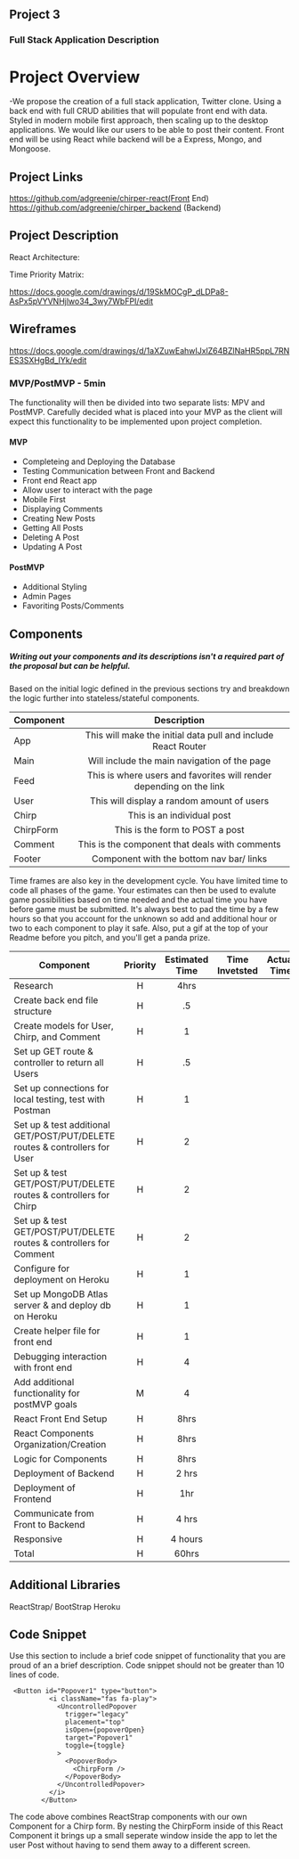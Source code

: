 ## Project 3

### Full Stack Application Description

# Project Overview

-We propose the creation of a full stack application, Twitter clone. Using a back end with full CRUD abilities  that will populate front end with data. Styled in modern mobile first approach, then scaling up to the desktop applications. We would like our users to be able to post their content. Front end will be using React while backend will be a Express, Mongo, and Mongoose.

## Project Links

https://github.com/adgreenie/chirper-react(Front End)
https://github.com/adgreenie/chirper_backend (Backend)


## Project Description

React Architecture:



Time Priority Matrix:

https://docs.google.com/drawings/d/19SkMOCgP_dLDPa8-AsPx5pVYVNHjlwo34_3wy7WbFPI/edit



## Wireframes

https://docs.google.com/drawings/d/1aXZuwEahwIJxlZ64BZlNaHR5ppL7RNES3SXHgBd_IYk/edit


### MVP/PostMVP - 5min

The functionality will then be divided into two separate lists: MPV and PostMVP.  Carefully decided what is placed into your MVP as the client will expect this functionality to be implemented upon project completion.  

#### MVP 
- Completeing and Deploying the Database
- Testing Communication between Front and Backend
- Front end React app
- Allow user to interact with the page
- Mobile First
- Displaying Comments
- Creating New Posts
- Getting All Posts
- Deleting A Post
- Updating A Post


#### PostMVP 

- Additional Styling
- Admin Pages
- Favoriting Posts/Comments




## Components
##### Writing out your components and its descriptions isn't a required part of the proposal but can be helpful.

Based on the initial logic defined in the previous sections try and breakdown the logic further into stateless/stateful components. 

| Component | Description | 
| --- | :---: |  
| App | This will make the initial data pull and include React Router| 
| Main | Will include the main navigation of the page | 
| Feed | This is where users and favorites will render depending on the link | 
| User| This will display a random amount of users|
| Chirp | This is an individual post |
| ChirpForm | This is the form to POST a post |
| Comment | This is the component that deals with comments |
| Footer | Component with the bottom nav bar/ links |




Time frames are also key in the development cycle.  You have limited time to code all phases of the game.  Your estimates can then be used to evalute game possibilities based on time needed and the actual time you have before game must be submitted. It's always best to pad the time by a few hours so that you account for the unknown so add and additional hour or two to each component to play it safe. Also, put a gif at the top of your Readme before you pitch, and you'll get a panda prize.

| Component | Priority | Estimated Time | Time Invetsted | Actual Time |
| --- | :---: |  :---: | :---: | :---: |
|Research| H | 4hrs|  | |
| Create back end file structure | H | .5 | |
| Create models for User, Chirp, and Comment | H | 1 | |
| Set up GET route & controller to return all Users | H | .5 | |
| Set up connections for local testing, test with Postman | H | 1 | |
| Set up & test additional GET/POST/PUT/DELETE routes & controllers for User | H | 2 | |
| Set up & test GET/POST/PUT/DELETE routes & controllers for Chirp | H | 2 | |
| Set up & test GET/POST/PUT/DELETE routes & controllers for Comment | H | 2 | |
| Configure for deployment on Heroku | H | 1 | |
| Set up MongoDB Atlas server & and deploy db on Heroku | H | 1 | |
| Create helper file for front end | H | 1 | |
| Debugging interaction with front end | H | 4 | |
| Add additional functionality for postMVP goals | M | 4 | |
| React Front End Setup | H | 8hrs|  |  |
| React Components Organization/Creation| H | 8hrs | |
| Logic for Components| H| 8hrs| | |
| Deployment of Backend| H | 2 hrs|  | |
| Deployment of Frontend| H | 1hr| | |
| Communicate from Front to Backend | H | 4 hrs|  |  |
| Responsive | H | 4 hours |  | |
| Total | H | 60hrs |  | |

## Additional Libraries
ReactStrap/ BootStrap
Heroku

## Code Snippet

Use this section to include a brief code snippet of functionality that you are proud of an a brief description.  Code snippet should not be greater than 10 lines of code. 

```
 <Button id="Popover1" type="button">
          <i className="fas fa-play">
            <UncontrolledPopover
              trigger="legacy"
              placement="top"
              isOpen={popoverOpen}
              target="Popover1"
              toggle={toggle}
            >
              <PopoverBody>
                <ChirpForm />
              </PopoverBody>
            </UncontrolledPopover>
          </i>
        </Button>
```
The code above combines ReactStrap components with our own Component for a Chirp form. By nesting the ChirpForm inside of this React Component it brings up a small seperate window inside the app to let the user Post without having to send them away to a different screen.
